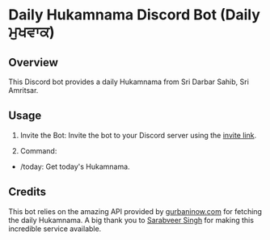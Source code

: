 # Daily Hukamnama Discord Bot (Daily ਮੁਖਵਾਕ)

## Overview
This Discord bot provides a daily Hukamnama from Sri Darbar Sahib, Sri Amritsar.

## Usage
1. Invite the Bot: Invite the bot to your Discord server using the [invite link](https://discord.com/api/oauth2/authorize?client_id=1184733948413222922&permissions=586263283776&scope=bot).

2. Command:
  - /today: Get today's Hukamnama.

## Credits
This bot relies on the amazing API provided by [gurbaninow.com](https://gurbaninow.com/) for fetching the daily Hukamnama. A big thank you to [Sarabveer Singh](https://sarabveer.me/) for making this incredible service available.
